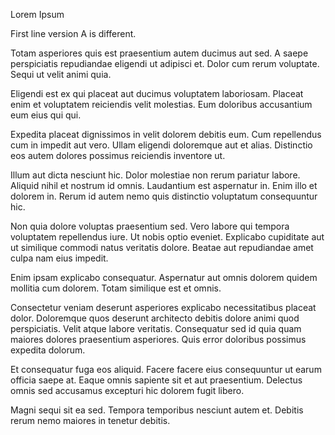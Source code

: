 Lorem Ipsum

First line version A is different.

Totam asperiores quis est praesentium autem ducimus aut sed. A saepe perspiciatis repudiandae eligendi ut adipisci et. Dolor cum rerum voluptate. Sequi ut velit animi quia.

Eligendi est ex qui placeat aut ducimus voluptatem laboriosam. Placeat enim et voluptatem reiciendis velit molestias. Eum doloribus accusantium eum eius qui qui.

Expedita placeat dignissimos in velit dolorem debitis eum. Cum repellendus cum in impedit aut vero. Ullam eligendi doloremque aut et alias. Distinctio eos autem dolores possimus reiciendis inventore ut.

Illum aut dicta nesciunt hic. Dolor molestiae non rerum pariatur labore. Aliquid nihil et nostrum id omnis. Laudantium est aspernatur in. Enim illo et dolorem in. Rerum id autem nemo quis distinctio voluptatum consequuntur hic.

Non quia dolore voluptas praesentium sed. Vero labore qui tempora voluptatem repellendus iure. Ut nobis optio eveniet. Explicabo cupiditate aut ut similique commodi natus veritatis dolore. Beatae aut repudiandae amet culpa nam eius impedit.

Enim ipsam explicabo consequatur. Aspernatur aut omnis dolorem quidem mollitia cum dolorem. Totam similique est et omnis.

Consectetur veniam deserunt asperiores explicabo necessitatibus placeat dolor. Doloremque quos deserunt architecto debitis dolore animi quod perspiciatis. Velit atque labore veritatis. Consequatur sed id quia quam maiores dolores praesentium asperiores. Quis error doloribus possimus expedita dolorum.

Et consequatur fuga eos aliquid. Facere facere eius consequuntur ut earum officia saepe at. Eaque omnis sapiente sit et aut praesentium. Delectus omnis sed accusamus excepturi hic dolorem fugit libero.

Magni sequi sit ea sed. Tempora temporibus nesciunt autem et. Debitis rerum nemo maiores in tenetur debitis.
